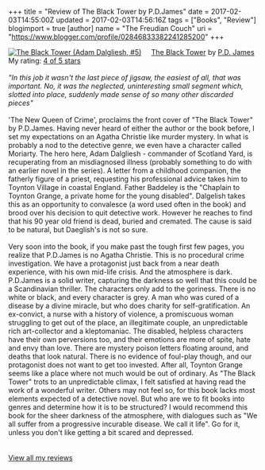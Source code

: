 +++
title = "Review of The Black Tower by P.D.James"
date = 2017-02-03T14:55:00Z
updated = 2017-02-03T14:56:16Z
tags = ["Books", "Review"]
blogimport = true 
[author]
	name = "The Freudian Couch"
	uri = "https://www.blogger.com/profile/02846833382241285200"
+++

<div dir="ltr" style="text-align: left;" trbidi="on">
<a href="https://www.goodreads.com/book/show/3833.The_Black_Tower" style="float: left; padding-right: 20px;"><img alt="The Black Tower (Adam Dalgliesh, #5)" border="0" src="https://images.gr-assets.com/books/1321172468m/3833.jpg" /></a><a href="https://www.goodreads.com/book/show/3833.The_Black_Tower">The Black Tower</a> by <a href="https://www.goodreads.com/author/show/344522.P_D_James">P.D. James</a><br />
My rating: <a href="https://www.goodreads.com/review/show/1893640258">4 of 5 stars</a><br />
<br />
<i>"In this job it wasn't the last piece of jigsaw, the easiest of all, that was important. No, it was the neglected, uninteresting small segment which, slotted into place, suddenly made sense of so many other discarded pieces"</i><br />
<br />
'The New Queen of Crime', proclaims the front cover of "The Black Tower" by P.D.James. Having never heard of either the author or the book before, I set my expectations on an Agatha Christie like murder mystery. In what is probably a nod to the detective genre, we even have a character called Moriarty. The hero here, Adam Dalgliesh - commander of Scotland Yard, is recuperating from an misdiagnosed illness (probably something to do with an earlier novel in the series). A letter from a childhood companion, the fatherly figure of a priest, requesting his professional advice takes him to Toynton Village in coastal England. Father Baddeley is the "Chaplain to Toynton Grange, a private home for the young disabled". Dalgelish takes this as an opportunity to convalesce (a word used often in the book) and brood over his decision to quit detective work. However he reaches to find that his 90 year old friend is dead, buried and cremated. The cause is said to be natural, but Daeglish's is not so sure.<br />
<br />
Very soon into the book, if you make past the tough first few pages, you realize that P.D.James is no Agatha Christie. This is no procedural crime investigation. We have a protagonist just back from a near death experience, with his own mid-life crisis. And the atmosphere is dark. P.D.James is a solid writer, capturing the darkness so well that this could be a Scandinavian thriller. The characters only add to the goriness. There is no white or black, and every character is grey. A man who was cured of a disease by a divine miracle, but who does charity for self-gratification. An ex-convict, a nurse with a history of violence, a promiscuous woman struggling to get out of the place, an illegitimate couple, an unpredictable rich art-collector and a kleptomaniac. The disabled, helpless characters have their own perversions too, and their emotions are more of spite, hate and envy than love. There are mystery poison letters floating around, and deaths that look natural. There is no evidence of foul-play though, and our protagonist does not want to get too invested. After all, Toynton Grange seems like a place where not much would be out of ordinary. As "The Black Tower" trots to an unpredictable climax, I felt satisfied at having read the work of a wonderful writer. Others may not feel so, for this book lacks most elements expected of a detective novel. But who are we to fit books into genres and determine how it is to be structured? I would recommend this book for the sheer darkness of the atmosphere, with dialogues such as "We all suffer from a progressive incurable disease. We call it life". Go for it, unless you don't like getting a bit scared and depressed.<br />
<br />
<br />
<a href="https://www.goodreads.com/review/list/4391307-adarsh">View all my reviews</a><br />
<div>
<br /></div>
</div>

